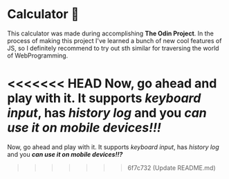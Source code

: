 # Calculator :ghost:

This calculator was made during accomplishing **The Odin Project**. In the process of making this project I've learned a bunch of new cool features of JS, so I definitely recommend to try out sth similar for traversing the world of WebProgramming.

<<<<<<< HEAD
Now, go ahead and play with it. It supports *keyboard input*, has *history log* and you ***can use it on mobile devices!!!***
=======
Now, go ahead and play with it. It supports _keyboard input_, has _history log_ and you **_can use it on mobile devices!!?_**
>>>>>>> 6f7c732 (Update README.md)
